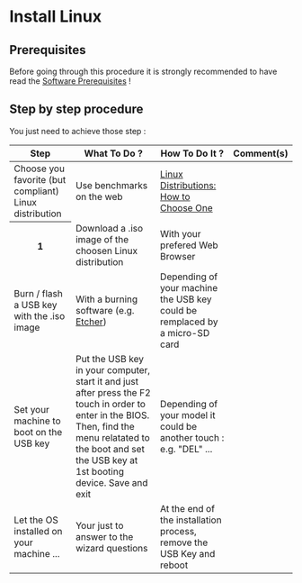 Install Linux
==

Prerequisites 
-
Before going through this procedure it is strongly recommended to have read the <A href="https://github.com/babonet13/HostYourNode/blob/master/HowTo/0_UnderstandPrerequisites/1_SoftPrerequisites.md">Software Prerequisites</A> !

Step by step procedure 
-
You just need to achieve those step :
<table>
    <thead>
        <tr>
            <th>Step</th>         
            <th>What To Do ?</th>
            <th>How To Do It ?</th>
            <th>Comment(s)</th>
        </tr>
    </thead>
    <tbody>
        <tr>
            <th0</th>     
            <td>Choose you favorite (but compliant) Linux distribution</td>
            <td>Use benchmarks on the web</td>
            <td><A href="https://www.lifewire.com/linux-distributions-how-to-choose-2180217">Linux Distributions: How to Choose One</A></td>
        </tr>
        <tr>
            <th>1</th>   
            <td>Download a .iso image of the choosen Linux distribution</td>
            <td>With your prefered Web Browser</td>
            <td></td>
        </tr>
        <tr>
            <th2</th>   
            <td>Burn / flash a USB key with the .iso image</td>
            <td>With a burning software (e.g. <A href="https://etcher.io">Etcher</A>)</td>
            <td>Depending of your machine the USB key could be remplaced by a micro-SD card</td>
        </tr>
         <th3</th>   
            <td>Set your machine to boot on the USB key</td>
            <td>Put the USB key in your computer, start it and just after press the F2 touch in order to enter in the BIOS. Then, find the menu relatated to the boot and set the USB key at 1st booting device. Save and exit</td>
            <td>Depending of your model it could be another touch : e.g. "DEL" ...</td>
        </tr>  
        <th4</th>   
            <td>Let the OS installed on your machine ...</td>
            <td>Your just to answer to the wizard questions</td>
            <td>At the end of the installation process, remove the USB Key and reboot</td>
        </tr>
    </tbody>
</table>
